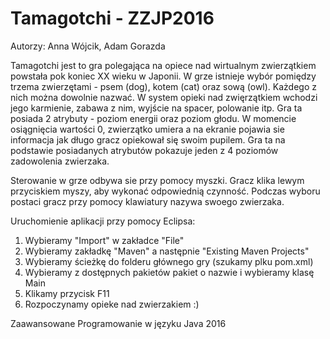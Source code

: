 # Tamagotchi - ZZJP2016

Autorzy: Anna Wójcik, Adam Gorazda

Tamagotchi jest to gra polegająca na opiece nad wirtualnym zwierzątkiem powstała pok koniec XX wieku w Japonii. W grze istnieje wybór pomiędzy trzema zwierzętami - psem (dog), kotem (cat) oraz sową (owl). Każdego z nich można dowolnie nazwać. W system opieki nad zwięrzątkiem wchodzi jego karmienie, zabawa z nim, wyjście na spacer, polowanie itp. Gra ta posiada 2 atrybuty - poziom energii oraz poziom głodu. W momencie osiągnięcia wartości 0, zwierzątko umiera a na ekranie pojawia sie informacja jak długo gracz opiekował się swoim pupilem. Gra ta na podstawie posiadanych atrybutów pokazuje jeden z 4 poziomów zadowolenia zwierzaka. 

Sterowanie w grze odbywa sie przy pomocy myszki. Gracz klika lewym przyciskiem myszy, aby wykonać odpowiednią czynność. Podczas wyboru postaci gracz przy pomocy klawiatury nazywa swoego zwierzaka. 

Uruchomienie aplikacji przy pomocy Eclipsa:

1. Wybieramy "Import" w zakładce "File"
2. Wybieramy zakładkę "Maven" a następnie "Existing Maven Projects"
3. Wybieramy ścieżkę do folderu głównego gry (szukamy plku pom.xml)
4. Wybieramy z dostępnych pakietów pakiet o nazwie i wybieramy klasę Main
5. Klikamy przycisk F11
6. Rozpoczynamy opieke nad zwierzakiem :)

Zaawansowane Programowanie w języku Java 2016
